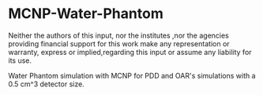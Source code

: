 # MCNP-Water-Phantom

Neither the authors of this input, nor the institutes ,nor the agencies providing financial support for this work  make  any representation or  warranty, express or implied,regarding  this  input or assume any liability for its use. 


Water Phantom simulation with MCNP for PDD and OAR's simulations with a 0.5 cm^3 detector size. 
